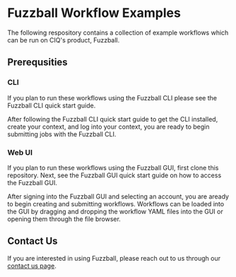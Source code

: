 # Fuzzball Workflow Examples

The following respository contains a collection of example workflows which can
be run on CIQ's product, Fuzzball.

## Prerequsities

<!--
#TODO: Add links to quick CLI and GUI start guides.
-->

### CLI

If you plan to run these workflows using the Fuzzball CLI please see the
Fuzzball CLI quick start guide.

After following the Fuzzball CLI quick start guide to get the CLI installed,
create your context, and log into your context, you are ready to begin
submitting jobs with the Fuzzball CLI.

### Web UI

If you plan to run these workflows using the Fuzzball GUI, first clone this
repository. Next, see the Fuzzball GUI quick start guide on how to access the
Fuzzball GUI.

After signing into the Fuzzball GUI and selecting an account, you are aready to
begin creating and submitting workflows. Workflows can be loaded into the GUI
by dragging and dropping the workflow YAML files into the GUI or opening them
through the file browser.

## Contact Us

If you are interested in using Fuzzball, please reach out to us through our
[contact us page](https://ciq.com/company/contact-us/).
